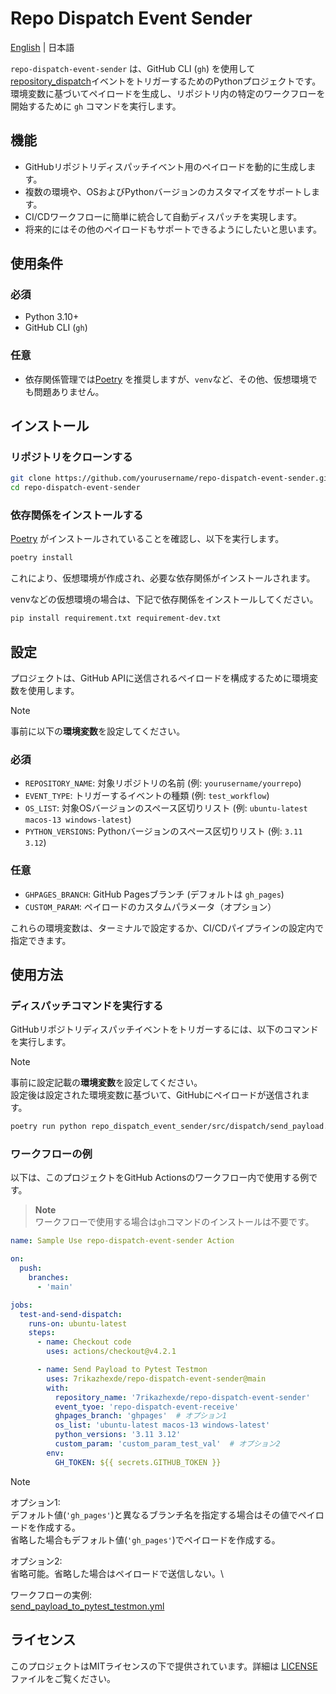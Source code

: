 
# Repo Dispatch Event Sender

[English](README.md) | 日本語

`repo-dispatch-event-sender` は、GitHub CLI (`gh`) を使用して[repository_dispatch](https://docs.github.com/ja/actions/writing-workflows/choosing-when-your-workflow-runs/events-that-trigger-workflows#repository_dispatch)イベントをトリガーするためのPythonプロジェクトです。環境変数に基づいてペイロードを生成し、リポジトリ内の特定のワークフローを開始するために `gh` コマンドを実行します。

## 機能

- GitHubリポジトリディスパッチイベント用のペイロードを動的に生成します。
- 複数の環境や、OSおよびPythonバージョンのカスタマイズをサポートします。
- CI/CDワークフローに簡単に統合して自動ディスパッチを実現します。
- 将来的にはその他のペイロードもサポートできるようにしたいと思います。

## 使用条件

### 必須

- Python 3.10+
- GitHub CLI (`gh`)

### 任意

- 依存関係管理では[Poetry](https://python-poetry.org/) を推奨しますが、`venv`など、その他、仮想環境でも問題ありません。

## インストール

### リポジトリをクローンする

```bash
git clone https://github.com/yourusername/repo-dispatch-event-sender.git
cd repo-dispatch-event-sender
```

### 依存関係をインストールする

[Poetry](https://python-poetry.org/) がインストールされていることを確認し、以下を実行します。

```bash
poetry install
```

これにより、仮想環境が作成され、必要な依存関係がインストールされます。

venvなどの仮想環境の場合は、下記で依存関係をインストールしてください。

```bash
pip install requirement.txt requirement-dev.txt
```

## 設定

プロジェクトは、GitHub APIに送信されるペイロードを構成するために環境変数を使用します。

> [!NOTE]
> 事前に以下の**環境変数**を設定してください。

### 必須

- `REPOSITORY_NAME`: 対象リポジトリの名前 (例: `yourusername/yourrepo`)
- `EVENT_TYPE`: トリガーするイベントの種類 (例: `test_workflow`)
- `OS_LIST`: 対象OSバージョンのスペース区切りリスト (例: `ubuntu-latest macos-13 windows-latest`)
- `PYTHON_VERSIONS`: Pythonバージョンのスペース区切りリスト (例: `3.11 3.12`)

### 任意

- `GHPAGES_BRANCH`: GitHub Pagesブランチ (デフォルトは `gh_pages`)
- `CUSTOM_PARAM`: ペイロードのカスタムパラメータ（オプション）

これらの環境変数は、ターミナルで設定するか、CI/CDパイプラインの設定内で指定できます。

## 使用方法

### ディスパッチコマンドを実行する

GitHubリポジトリディスパッチイベントをトリガーするには、以下のコマンドを実行します。

> [!NOTE]
> 事前に設定記載の**環境変数**を設定してください。  
> 設定後は設定された環境変数に基づいて、GitHubにペイロードが送信されます。

```bash
poetry run python repo_dispatch_event_sender/src/dispatch/send_payload.py
```

### ワークフローの例

以下は、このプロジェクトをGitHub Actionsのワークフロー内で使用する例です。

> **Note**  
> ワークフローで使用する場合は`gh`コマンドのインストールは不要です。

```yaml
name: Sample Use repo-dispatch-event-sender Action

on:
  push:
    branches:
      - 'main'

jobs:
  test-and-send-dispatch:
    runs-on: ubuntu-latest
    steps:
      - name: Checkout code
        uses: actions/checkout@v4.2.1

      - name: Send Payload to Pytest Testmon
        uses: 7rikazhexde/repo-dispatch-event-sender@main
        with:
          repository_name: '7rikazhexde/repo-dispatch-event-sender'
          event_tyoe: 'repo-dispatch-event-receive'
          ghpages_branch: 'ghpages'  # オプション1
          os_list: 'ubuntu-latest macos-13 windows-latest'
          python_versions: '3.11 3.12'
          custom_param: 'custom_param_test_val'  # オプション2
        env:
          GH_TOKEN: ${{ secrets.GITHUB_TOKEN }}
```

> [!NOTE]
> オプション1:\
> デフォルト値(`'gh_pages'`)と異なるブランチ名を指定する場合はその値でペイロードを作成する。\
> 省略した場合もデフォルト値(`'gh_pages'`)でペイロードを作成する。  
>
> オプション2:\
> 省略可能。省略した場合はペイロードで送信しない。\
>
> ワークフローの実例:\
> [send_payload_to_pytest_testmon.yml](https://github.com/7rikazhexde/python-project-sandbox/blob/main/.github/workflows/send_payload_to_pytest_testmon.yml)

## ライセンス

このプロジェクトはMITライセンスの下で提供されています。詳細は [LICENSE](LICENSE) ファイルをご覧ください。
